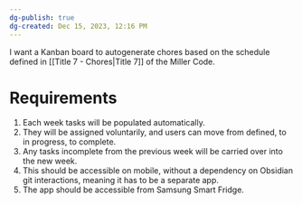 ```yaml
---
dg-publish: true
dg-created: Dec 15, 2023, 12:16 PM
---
```


I want a Kanban board to autogenerate chores based on the schedule defined in [[Title 7 - Chores|Title 7]] of the Miller Code.    

# Requirements
1. Each week tasks will be populated automatically.
2. They will be assigned voluntarily, and users can move from defined, to in progress, to complete.
3. Any tasks incomplete from the previous week will be carried over into the new week.
4. This should be accessible on mobile, without a dependency on Obsidian git interactions, meaning it has to be a separate app.
5. The app should be accessible from Samsung Smart Fridge.